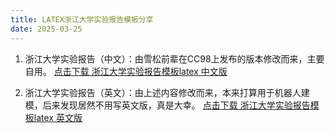```yaml
---
title: LATEX浙江大学实验报告模板分享
date: 2025-03-25
---
```

1. 浙江大学实验报告（中文）：由雪松前辈在CC98上发布的版本修改而来，主要自用。
   [点击下载 浙江大学实验报告模板latex 中文版](https://github.com/Niamsa/Niamsa.github.io/blob/my-pages/LATEX_modes/expreport_Chinese.zip)

2. 浙江大学实验报告（英文）：由上述内容修改而来，本来打算用于机器人建模，后来发现居然不用写英文版，真是大幸。
   [点击下载 浙江大学实验报告模板latex 英文版](https://github.com/Niamsa/Niamsa.github.io/blob/my-pages/LATEX_modes/expreport_English.zip)
   
